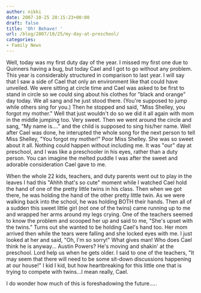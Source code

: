 ```yaml
---
author: nikki
date: 2007-10-25 20:15:23+00:00
draft: false
title: 'Oh! Behave! '
url: /blog/2007/10/25/my-day-at-preschool/
categories:
- Family News
---
```


Well, today was my first duty day of the year.  I missed my first one due to Quinners having a bug, but today Cael and I got to go without any problem.  This year is considerably structured in comparison to last year.  I will say that I saw a side of Cael that only an environment like that could have unveiled.  We were sitting at circle time and Cael was asked to be first to stand in circle so we could sing about his clothes for "black and orange" day today.  We all sang and he just stood there.  (You're supposed to jump while others sing for you.)  Then he stopped and said, "Miss Shelley, you forgot my mother."  Well that just wouldn't do so we did it all again with mom in the middle jumping too.  Very sweet.  Then we went around the circle and sang, "My name is...." and the child is supposed to sing his/her name.  Well after Cael was done, he interupted the whole song for the next person to tell Miss Shelley, "You forgot my mother!"  Poor Miss Shelley. She was so sweet about it all.  Nothing could happen without including me.  It was "our" day at preschool, and I was like a preschooler in his eyes, rather than a duty person.  You can imagine the melted puddle I was after the sweet and adorable consideration Cael gave to me.

When the whole 22 kids, teachers, and duty parents went out to play in the leaves I had this "Ahhh that's so cute" moment while I watched Cael hold the hand of one of the pretty little twins in his class.  Then when we got there, he was holding the hand of the other pretty little twin.  As we were walking back into the school, he was holding BOTH their hands.  Then all of a sudden this sweet little girl (not one of the twins) came running up to me and wrapped her arms around my legs crying.  One of the teachers seemed to know the problem and scooped her up and said to me, "She's upset with the twins."  Turns out she wanted to be holding Cael's hand too.   Her mom arrived then while the tears were falling and she locked eyes with me.  I just looked at her and said, "Oh, I'm so sorry!"  What gives man! Who does Cael think he is anyway... Austin Powers?  He's moving and shakin' at the preschool.  Lord help us when he gets older.  I said to one of the teachers, "It may seem that there will need to be some sit-down discussions happening at our house!"  I kid I kid, but how heartbreaking for this little one that is trying to compete with twins...I mean really, Cael.

I do wonder how much of this is foreshadowing the future.....

